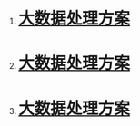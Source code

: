 1. # [大数据处理方案](https://www.sohu.com/a/212825238_178670)
1. # [大数据处理方案](https://www.jianshu.com/p/5dcda857da49)
1. # [大数据处理方案](https://www.cnblogs.com/sundy818/p/10382478.html)
